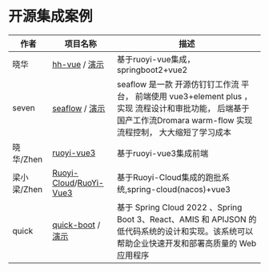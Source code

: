 # 开源集成案例

| 作者       | 项目名称                                                                                                             | 描述                                                                                                   |
|----------|------------------------------------------------------------------------------------------------------------------|------------------------------------------------------------------------------------------------------|
| 晓华       | [hh-vue](https://gitee.com/min290/hh-vue) / [演示](http://www.hhzai.top/)                                          | 基于ruoyi-vue集成，springboot2+vue2                                                                       |
| seven       | [seaflow](https://gitee.com/qq75547276/seaflow) / [演示](http://124.222.180.108:8999/)                             | seaflow 是一款 开源仿钉钉工作流 平台， 前端使用 vue3+element plus ， 实现 流程设计和审批功能， 后端基于国产工作流Dromara warm-flow 实现流程控制， 大大缩短了学习成本 |
| 晓华/Zhen  | [ruoyi-vue3](https://gitee.com/min290/RuoYi-Vue3.git )                                                           | 基于ruoyi-vue3集成前端                                                                                     |
| 梁小梁/Zhen | [Ruoyi-Cloud](https://gitee.com/liangliyun/RuoYi-Cloud)/[RuoYi-Vue3](https://gitee.com/liangliyun/RuoYi-Vue3-UI) | 基于Ruoyi-Cloud集成的跑批系统,spring-cloud(nacos)+vue3                                                        |
| quick    | [quick-boot](https://github.com/csx-bill/quick-boot) / [演示](http://118.89.55.165)                                | 基于 Spring Cloud 2022 、Spring Boot 3、React、AMIS 和 APIJSON 的低代码系统的设计和实现。该系统可以帮助企业快速开发和部署高质量的 Web 应用程序  |

